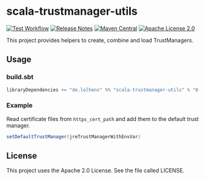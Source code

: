 # scala-trustmanager-utils

[![Test Workflow](https://github.com/lhns/scala-trustmanager-utils/workflows/test/badge.svg)](https://github.com/lhns/scala-trustmanager-utils/actions?query=workflow%3Atest)
[![Release Notes](https://img.shields.io/github/release/lhns/scala-trustmanager-utils.svg?maxAge=3600)](https://github.com/lhns/scala-trustmanager-utils/releases/latest)
[![Maven Central](https://img.shields.io/maven-central/v/de.lolhens/scala-trustmanager-utils_2.13)](https://search.maven.org/artifact/de.lolhens/scala-trustmanager-utils_2.13)
[![Apache License 2.0](https://img.shields.io/github/license/lhns/scala-trustmanager-utils.svg?maxAge=3600)](https://www.apache.org/licenses/LICENSE-2.0)

This project provides helpers to create, combine and load TrustManagers.

## Usage

### build.sbt

```sbt
libraryDependencies += "de.lolhens" %% "scala-trustmanager-utils" % "0.3.1"
```

### Example

Read certificate files from `https_cert_path` and add them to the default trust manager.

```scala
setDefaultTrustManager(jreTrustManagerWithEnvVar)
```

## License

This project uses the Apache 2.0 License. See the file called LICENSE.
